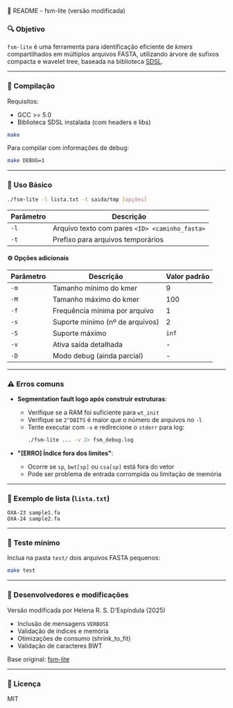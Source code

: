 📘 README - fsm-lite (versão modificada)

### 🔍 Objetivo
`fsm-lite` é uma ferramenta para identificação eficiente de *kmers* compartilhados em múltiplos arquivos FASTA, utilizando árvore de sufixos compacta e wavelet tree, baseada na biblioteca [SDSL](https://github.com/simongog/sdsl-lite).

---

### 🚀 Compilação

Requisitos:
- GCC >= 5.0
- Biblioteca SDSL instalada (com headers e libs)

```bash
make
```

Para compilar com informações de debug:
```bash
make DEBUG=1
```

---

### 🔧 Uso Básico
```bash
./fsm-lite -l lista.txt -t saida/tmp [opções]
```

| Parâmetro | Descrição |
|----------|-----------|
| `-l`     | Arquivo texto com pares `<ID> <caminho_fasta>` |
| `-t`     | Prefixo para arquivos temporários |

#### ⚙️ Opções adicionais
| Parâmetro | Descrição | Valor padrão |
|-----------|-----------|---------------|
| `-m`      | Tamanho mínimo do kmer | 9 |
| `-M`      | Tamanho máximo do kmer | 100 |
| `-f`      | Frequência mínima por arquivo | 1 |
| `-s`      | Suporte mínimo (nº de arquivos) | 2 |
| `-S`      | Suporte máximo | `inf` |
| `-v`      | Ativa saída detalhada | - |
| `-D`      | Modo debug (ainda parcial) | - |

---

### ⚠️ Erros comuns

- **Segmentation fault logo após construir estruturas**:
  - Verifique se a RAM foi suficiente para `wt_init`
  - Verifique se `2^DBITS` é maior que o número de arquivos no `-l`
  - Tente executar com `-v` e redirecione o `stderr` para log:
    ```bash
    ./fsm-lite ... -v 2> fsm_debug.log
    ```

- **"[ERRO] Índice fora dos limites"**:
  - Ocorre se `sp`, `bwt[sp]` ou `csa[sp]` está fora do vetor
  - Pode ser problema de entrada corrompida ou limitação de memória

---

### 📂 Exemplo de lista (`lista.txt`)
```
OXA-23 sample1.fa
OXA-24 sample2.fa
```

---

### 🧪 Teste mínimo

Inclua na pasta `test/` dois arquivos FASTA pequenos:

```bash
make test
```

---

### 👷 Desenvolvedores e modificações

Versão modificada por Helena R. S. D'Espíndula (2025)
- Inclusão de mensagens `VERBOSE`
- Validação de índices e memória
- Otimizações de consumo (shrink_to_fit)
- Validação de caracteres BWT

Base original: [fsm-lite](https://github.com/nvalimak/fsm-lite)

---

### 📜 Licença
MIT